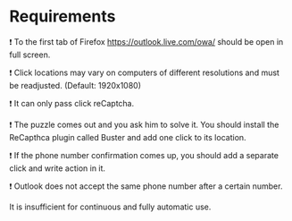 # Requirements
:exclamation: To the first tab of Firefox https://outlook.live.com/owa/ should be open in full screen.

:exclamation: Click locations may vary on computers of different resolutions and must be readjusted. (Default: 1920x1080) 

:exclamation: It can only pass click reCaptcha.

:exclamation: The puzzle comes out and you ask him to solve it. You should install the ReCapthca plugin called Buster and add one click to its location.

:exclamation: If the phone number confirmation comes up, you should add a separate click and write action in it.

:exclamation: Outlook does not accept the same phone number after a certain number.

It is insufficient for continuous and fully automatic use.
